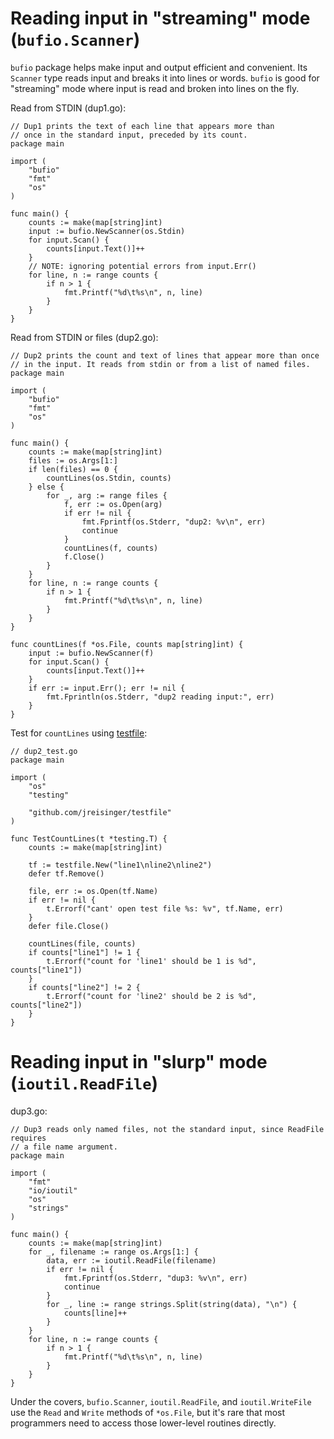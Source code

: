 # Reading input in "streaming" mode (`bufio.Scanner`)

`bufio` package helps make input and output efficient and convenient. Its `Scanner` type reads input and breaks it into lines or words. `bufio` is good for "streaming" mode where input is read and broken into lines on the fly.

Read from STDIN (dup1.go):

```
// Dup1 prints the text of each line that appears more than
// once in the standard input, preceded by its count.
package main

import (
    "bufio"
    "fmt"
    "os"
)

func main() {
    counts := make(map[string]int)
    input := bufio.NewScanner(os.Stdin)
    for input.Scan() {
        counts[input.Text()]++
    }
    // NOTE: ignoring potential errors from input.Err()
    for line, n := range counts {
        if n > 1 {
            fmt.Printf("%d\t%s\n", n, line)
        }
    }
}
```

Read from STDIN or files (dup2.go):

```
// Dup2 prints the count and text of lines that appear more than once
// in the input. It reads from stdin or from a list of named files.
package main

import (
    "bufio"
    "fmt"
    "os"
)

func main() {
    counts := make(map[string]int)
    files := os.Args[1:]
    if len(files) == 0 {
        countLines(os.Stdin, counts)
    } else {
        for _, arg := range files {
            f, err := os.Open(arg)
            if err != nil {
                fmt.Fprintf(os.Stderr, "dup2: %v\n", err)
                continue
            }
            countLines(f, counts)
            f.Close()
        }
    }
    for line, n := range counts {
        if n > 1 {
            fmt.Printf("%d\t%s\n", n, line)
        }
    }
}

func countLines(f *os.File, counts map[string]int) {
    input := bufio.NewScanner(f)
    for input.Scan() {
        counts[input.Text()]++
    }
    if err := input.Err(); err != nil {
        fmt.Fprintln(os.Stderr, "dup2 reading input:", err)
    }
}
```

Test for `countLines` using [testfile](https://github.com/jreisinger/testfile):

```
// dup2_test.go
package main

import (
	"os"
	"testing"

	"github.com/jreisinger/testfile"
)

func TestCountLines(t *testing.T) {
	counts := make(map[string]int)

	tf := testfile.New("line1\nline2\nline2")
	defer tf.Remove()

	file, err := os.Open(tf.Name)
	if err != nil {
		t.Errorf("cant' open test file %s: %v", tf.Name, err)
	}
	defer file.Close()

	countLines(file, counts)
	if counts["line1"] != 1 {
		t.Errorf("count for 'line1' should be 1 is %d", counts["line1"])
	}
	if counts["line2"] != 2 {
		t.Errorf("count for 'line2' should be 2 is %d", counts["line2"])
	}
}
```

# Reading input in "slurp" mode (`ioutil.ReadFile`)

dup3.go:

```
// Dup3 reads only named files, not the standard input, since ReadFile requires
// a file name argument.
package main

import (
    "fmt"
    "io/ioutil"
    "os"
    "strings"
)

func main() {
    counts := make(map[string]int)
    for _, filename := range os.Args[1:] {
        data, err := ioutil.ReadFile(filename)
        if err != nil {
            fmt.Fprintf(os.Stderr, "dup3: %v\n", err)
            continue
        }
        for _, line := range strings.Split(string(data), "\n") {
            counts[line]++
        }
    }
    for line, n := range counts {
        if n > 1 {
            fmt.Printf("%d\t%s\n", n, line)
        }
    }
}
```

Under the covers, `bufio.Scanner`, `ioutil.ReadFile`, and `ioutil.WriteFile` use the `Read` and `Write` methods of `*os.File`, but it's rare that most programmers need to access those lower-level routines directly.
